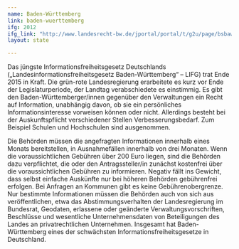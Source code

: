 ```yaml
---
name: Baden-Württemberg
link: baden-wuerttemberg
ifg: 2012
ifg_link: "http://www.landesrecht-bw.de/jportal/portal/t/g2u/page/bsbawueprod.psml;jsessionid=7B9F63D2264ED25A8E80DA5127A56164.jp91?pid=Dokumentanzeige&showdoccase=1&js_peid=Trefferliste&documentnumber=1&numberofresults=1&fromdoctodoc=yes&doc.id=jlr-InfFrGBWpP10&doc.part=X&doc.price=0.0#focuspoint"
layout: state

---
```

Das jüngste Informationsfreiheitsgesetz Deutschlands („Landesinformationsfreiheitsgesetz
Baden-Württemberg“ – LIFG) trat
Ende 2015 in Kraft. Die grün-rote Landesregierung erarbeitete
es kurz vor Ende der Legislaturperiode, der Landtag verabschiedete
es einstimmig. Es gibt den Baden-Württemberger/innen gegenüber
den Verwaltungen ein Recht auf Information, unabhängig
davon, ob sie ein persönliches Informationsinteresse
vorweisen können oder nicht. Allerdings besteht bei der Auskunftspflicht
verschiedener Stellen Verbesserungsbedarf. Zum
Beispiel Schulen und Hochschulen sind ausgenommen.

Die Behörden müssen die angefragten Informationen innerhalb
eines Monats bereitstellen, in Ausnahmefällen innerhalb
von drei Monaten. Wenn die voraussichtlichen Gebühren über
200 Euro liegen, sind die Behörden dazu verpflichtet, die oder
den Antragssteller/in zunächst kostenfrei über die voraussichtlichen
Gebühren zu informieren. Negativ fällt ins Gewicht, dass
selbst einfache Auskünfte nur bei höheren Behörden gebührenfrei
erfolgen. Bei Anfragen an Kommunen gibt es keine Gebührenobergrenze.
Nur bestimmte Informationen müssen die Behörden auch
von sich aus veröffentlichen, etwa das Abstimmungsverhalten
der Landesregierung im Bundesrat, Geodaten, erlassene oder geänderte
Verwaltungsvorschriften, Beschlüsse und wesentliche
Unternehmensdaten von Beteiligungen des Landes an privatrechtlichen
Unternehmen.
Insgesamt hat Baden-Württemberg eines der schwächsten
Informationsfreiheitsgesetze
in Deutschland.
